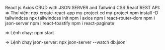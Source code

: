 React js Axios CRUD with JSON SERVER and Tailwind CSS|React REST API:
=> Thư viện:
  npx create-react-app my-project
  cd my-project
  npm install -D tailwindcss
  npx tailwindcss init
  npm i axios
  npm i react-router-dom
  npm i json-server
  npm i react-toastify
  npm i react-paginate

=> Lệnh chạy:
  npm start

=> Lệnh chạy json-server:
  npx json-server --watch db.json


